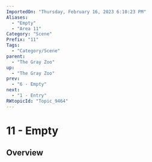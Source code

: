 ```yaml
---
ImportedOn: "Thursday, February 16, 2023 6:10:23 PM"
Aliases:
  - "Empty"
  - "Area 11"
Category: "Scene"
Prefix: "11"
Tags:
  - "Category/Scene"
parent:
  - "The Gray Zoo"
up:
  - "The Gray Zoo"
prev:
  - "6 - Empty"
next:
  - "1 - Entry"
RWtopicId: "Topic_9464"
---
```

# 11 - Empty
## Overview
